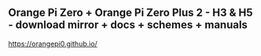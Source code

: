 
## Orange Pi Zero + Orange Pi Zero Plus 2 - H3 & H5 - download mirror + docs + schemes + manuals

https://orangepi0.github.io/


